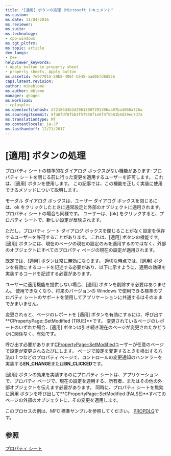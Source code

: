 ```yaml
---
title: "[適用] ボタンの処理 |Microsoft ドキュメント"
ms.custom: 
ms.date: 11/04/2016
ms.reviewer: 
ms.suite: 
ms.technology:
- cpp-windows
ms.tgt_pltfrm: 
ms.topic: article
dev_langs:
- C++
helpviewer_keywords:
- Apply button in property sheet
- property sheets, Apply button
ms.assetid: 7e977015-59b8-406f-b545-aad0bfd8d55b
caps.latest.revision: 
author: mikeblome
ms.author: mblome
manager: ghogen
ms.workload:
- cplusplus
ms.openlocfilehash: d72186d3b3d29613007291396aa07ba4060a726a
ms.sourcegitcommit: 8fa8fdf0fbb4f57950f1e8f4f9b81b4d39ec7d7a
ms.translationtype: MT
ms.contentlocale: ja-JP
ms.lasthandoff: 12/21/2017
---
```

# <a name="handling-the-apply-button"></a>[適用] ボタンの処理
プロパティ シートの標準的なダイアログ ボックスがない機能があります: プロパティ シートを閉じる前に行った変更を適用するユーザーを許可します。 これは、[適用] ボタンを使用します。 この記事では、この機能を正しく実装に使用できるメソッドについて説明します。  
  
 モーダル ダイアログ ボックスは、ユーザー ダイアログ ボックスを閉じるには、ok をクリックしたときに通常設定と外部のオブジェクトに適用されます。 プロパティ シートの場合も同様です。 ユーザーは、[ok] をクリックすると、プロパティ シートで、新しい設定が反映されます。  
  
 ただし、プロパティ シート ダイアログ ボックスを閉じることがなく設定を保存するユーザーを許可することがあります。 これは、[適用] ボタンの機能です。 [適用] ボタンには、現在のページの現在の設定のみを適用するのではなく、外部のオブジェクトにすべてのプロパティ ページの現在の設定が適用されます。  
  
 既定では、[適用] ボタンは常に無効になります。 適切な時点では、[適用] ボタンを有効にするコードを記述する必要があり、以下に示すように、適用の効果を実装するコードを記述する必要があります。  
  
 ユーザーに適用機能を提供しない場合、[適用] ボタンを削除する必要はありません。 使用できなくなり、将来のバージョンの Windows で使用できる標準のプロパティ シートのサポートを使用してアプリケーションに共通するはそのままでかまいません。  
  
 変更されると、ページのレポートを [適用] ボタンを有効にするには、呼び出す**CPropertyPage::SetModified (TRUE)**です。 変更されているページのレポートのいずれか場合、[適用] ボタンは引き続き現在のページが変更されたかどうかに関係なく、有効です。  
  
 呼び出す必要があります[CPropertyPage::SetModified](../mfc/reference/cpropertypage-class.md#setmodified)ユーザーが任意のページで設定が変更されるたびにします。 ページで設定を変更するときを検出する方法の 1 つなどのプロパティ ページで、コントロールの変更通知のハンドラーを実装する**EN_CHANGE**または**BN_CLICKED**です。  
  
 [適用] ボタンの効果を実装するのにプロパティ シートは、アプリケーションで、プロパティ ページで、現在の設定を適用する、所有者、またはその他の外部オブジェクトを伝えます必要があります。 同時に、プロパティ シートを無効に適用 ボタンを呼び出して**CPropertyPage::SetModified (FALSE)**すべてのページの外部のオブジェクトに、その変更を適用します。  
  
 このプロセスの例は、MFC 標準サンプルを参照してください。 [PROPDLG](../visual-cpp-samples.md)です。  
  
## <a name="see-also"></a>参照  
 [プロパティ シート](../mfc/property-sheets-mfc.md)

